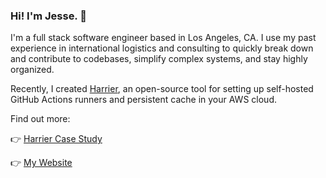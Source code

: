 ### Hi! I'm Jesse. 👋 

I'm a full stack software engineer based in Los Angeles, CA. I use my past experience in international logistics and consulting to quickly break down and contribute to codebases, simplify complex systems, and stay highly organized.

Recently, I created [Harrier](https://harrier.github.io/), an open-source tool for setting up self-hosted GitHub Actions runners and persistent cache in your AWS cloud.

Find out more:

👉 [Harrier Case Study](https://harrier.github.io/case-study)

👉 [My Website](https://jessekercheval.com)

<!--
- 🔭 I’m currently working on ...
- 🌱 I’m currently learning ...
- 👯 I’m looking to collaborate on ...
- 🤔 I’m looking for help with ...
- 💬 Ask me about ...
- 📫 How to reach me: ...
- 😄 Pronouns: ...
- ⚡ Fun fact: ...
-->
